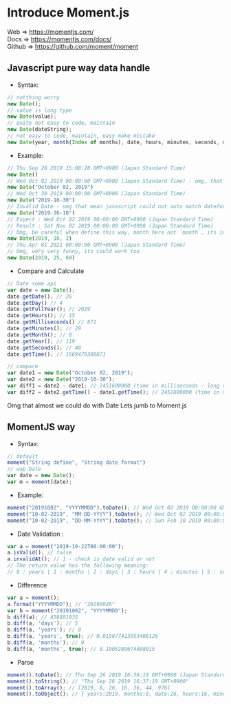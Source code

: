 # Introduce Moment.js
Web => https://momentjs.com/ <br>
Docs => https://momentjs.com/docs/ <br>
Github => https://github.com/moment/moment

## Javascript pure way data handle

- Syntax:<br>
```javascript
// notthing worry
new Date(); 
// value is long type
new Date(value); 
// quite not easy to code, maintain
new Date(dateString); 
// not easy to code, maintain, easy make mistake
new Date(year, month(Index of months), date, hours, minutes, seconds, milliseconds); 
```
- Example:<br>
```javascript
// Thu Sep 26 2019 15:08:28 GMT+0900 (Japan Standard Time)
new Date() 
// Wed Oct 02 2019 00:00:00 GMT+0900 (Japan Standard Time) - omg, that mean i have to know and define right month name
new Date("October 02, 2019") 
// Wed Oct 30 2019 09:00:00 GMT+0900 (Japan Standard Time)
new Date("2019-10-30") 
// Invalid Date - omg that mean javascript could not auto match dateformat, it dateformat is static years -> month -> date (YYYY-MM-DD)
new Date("2019-30-10") 
// Expect : Wed Oct 02 2019 00:00:00 GMT+0900 (Japan Standard Time)
// Result : Sat Nov 02 2019 00:00:00 GMT+0900 (Japan Standard Time)
// Omg, be careful when define this way, month here not `month`, its index of months
new Date(2019, 10, 2)
// Thu Apr 01 2021 00:00:00 GMT+0900 (Japan Standard Time)
// Omg, very very funny, its could work too
new Date(2019, 25, 60)
```
- Compare and Calculate
```javascript
// Date some api
var date = new Date();
date.getDate(); // 26
date.getDay() // 4
date.getFullYear(); // 2019
date.getHours(); // 15
date.getMilliseconds() // 871
date.getMinutes(); // 29
date.getMonth(); // 8
date.getYear(); // 119
date.getSeconds(); // 48
date.getTime(); // 1569479388871

// compare
var date1 = new Date("October 02, 2019");
var date2 = new Date("2019-10-30");
var diff1 = date2 - date1; // 2451600000 (time in milliseconds - long value)
var diff2 = date2.getTime() - date1.getTime(); // 2451600000 (time in milliseconds - long value)
```
Omg that almost we could do with Date
Lets jumb to Moment.js

## MomentJS way
- Syntax:<br>
```javascript
// default
moment("String define", "String date format")
// wap Date
var date = new Date();
var m = moment(date);
```

- Example:<br>
```javascript
moment("20191002", "YYYYMMDD").toDate(); // Wed Oct 02 2019 00:00:00 GMT+0900 (Japan Standard Time)
moment("10-02-2019", "MM-DD-YYYY").toDate(); // Wed Oct 02 2019 00:00:00 GMT+0900 (Japan Standard Time)
moment("10-02-2019", "DD-MM-YYYY").toDate(); // Sun Feb 10 2019 00:00:00 GMT+0900 (Japan Standard Time)
```
- Date Validation : <br>
```javascript
var a = moment("2019-19-22T00:00:00");
a.isValid(); // false
a.invalidAt(); // 1 - check is date valid or not
// The return value has the following meaning:
// 0 : years | 1 : months | 2 : days | 3 : hours | 4 : minutes | 5 : seconds | 6 : milliseconds
```

- Difference
```javascript
var a = moment();
a.format("YYYYMMDD"); // "20190926"
var b = moment("20191002", "YYYYMMDD");
b.diff(a); // 458881935
b.diff(a, 'days'); // 5
b.diff(a, 'years'); // 0
b.diff(a, 'years', true); // 0.015877413953400126
b.diff(a, 'months'); // 0
b.diff(a, 'months', true); // 0.1905289674408015
```
- Parse
```javascript
moment().toDate(); // Thu Sep 26 2019 16:36:19 GMT+0900 (Japan Standard Time)
moment().toString(); // "Thu Sep 26 2019 16:37:19 GMT+0900"
moment().toArray(); // [2019, 8, 26, 16, 36, 44, 976]
moment().toObject(); // { years:2019, months:8, date:26, hours:16, minutes:40, seconds:52, milliseconds:758 }
```
